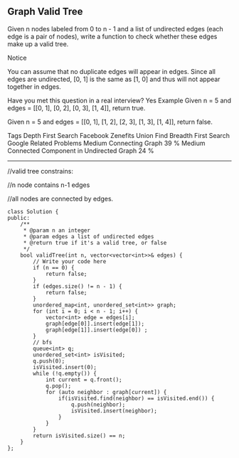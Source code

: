 ## Graph Valid Tree  ##

Given n nodes labeled from 0 to n - 1 and a list of undirected edges (each edge is a pair of nodes), write a function to check whether these edges make up a valid tree.

 Notice

You can assume that no duplicate edges will appear in edges. Since all edges are undirected, [0, 1] is the same as [1, 0] and thus will not appear together in edges.

Have you met this question in a real interview? Yes
Example
Given n = 5 and edges = [[0, 1], [0, 2], [0, 3], [1, 4]], return true.

Given n = 5 and edges = [[0, 1], [1, 2], [2, 3], [1, 3], [1, 4]], return false.

Tags 
Depth First Search Facebook Zenefits Union Find Breadth First Search Google
Related Problems 
Medium Connecting Graph 39 %
Medium Connected Component in Undirected Graph 24 %

----------
//valid tree constrains:

//n node contains n-1 edges

//all nodes are connected by edges.

	class Solution {
	public:
	    /**
	     * @param n an integer
	     * @param edges a list of undirected edges
	     * @return true if it's a valid tree, or false
	     */
	    bool validTree(int n, vector<vector<int>>& edges) {
	        // Write your code here
	        if (n == 0) {
	            return false;
	        }
	        if (edges.size() != n - 1) {
	            return false;
	        }
	        unordered_map<int, unordered_set<int>> graph;
	        for (int i = 0; i < n - 1; i++) {
	            vector<int> edge = edges[i];
	            graph[edge[0]].insert(edge[1]);
	            graph[edge[1]].insert(edge[0]) ;
	        }
	        // bfs
	        queue<int> q;
	        unordered_set<int> isVisited;
	        q.push(0);
	        isVisited.insert(0);
	        while (!q.empty()) {
	            int current = q.front();
	            q.pop();
	            for (auto neighbor : graph[current]) {
	                if(isVisited.find(neighbor) == isVisited.end()) {
	                    q.push(neighbor);
	                    isVisited.insert(neighbor);
	                }
	            }
	        }
	        return isVisited.size() == n; 
	    }
	};